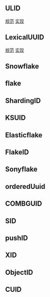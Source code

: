 ## ULID
[规范](https://github.com/ulid/spec)
[实现](https://github.com/huxi/sulky/tree/master/sulky-ulid)

## LexicalUUID
[规范](https://github.com/twitter-archive/cassie)
[实现](https://github.com/twitter-archive/cassie/blob/master/cassie-core/src/main/scala/com/twitter/cassie/types/LexicalUUID.scala)

## Snowflake
[](https://github.com/twitter-archive/snowflake)
[](https://github.com/twitter-archive/snowflake/releases/tag/snowflake-2010)

## flake
[](https://github.com/boundary/flake)
[]()

## ShardingID
[](https://instagram-engineering.com/sharding-ids-at-instagram-1cf5a71e5a5c)

## KSUID
[](https://github.com/segmentio/ksuid)


## Elasticflake

## FlakeID

## Sonyflake
[](https://github.com/sony/sonyflake)

## orderedUuid
[](https://itnext.io/laravel-the-mysterious-ordered-uuid-29e7500b4f8)

## COMBGUID

## SID

## pushID

## XID

## ObjectID
[](https://www.mongodb.com/zh-cn/docs/manual/reference/method/ObjectId/)

## CUID
[](https://github.com/paralleldrive/cuid)
